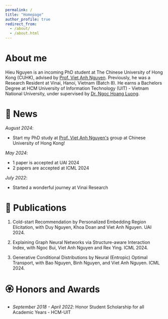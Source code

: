 ```yaml
---
permalink: /
title: "Homepage"
author_profile: true
redirect_from: 
  - /about/
  - /about.html
---
```


<span class='anchor' id='about-me'></span>
# About me
Hieu Nguyen is an incoming PhD student at The Chinese University of Hong Kong (CUHK), advised by [Prof. Viet Anh Nguyen](https://www.vietanhnguyen.net/). Previously, he was a Research Resident at Vinai, Hanoi, Vietnam (Batch 8). He earns a Bachelors Degree at HCM University of Information Technology (UIT) - Vietnam National University, under supervised by [Dr. Ngoc Hoang Luong](https://sites.google.com/view/hoangluong).


<span class='anchor' id='news'></span>
# 🌟 News
*August 2024*:
- Start my PhD study at [Prof. Viet Anh Nguyen's](https://www.vietanhnguyen.net/) group at Chinese University of Hong Kong!

*May 2024*: 
- 1 paper is accepted at UAI 2024
- 2 papers are accepted at ICML 2024

*July 2022*:
- Started a wonderful journey at Vinai Research

# 📜 Publications
1. Cold-start Recommendation by Personalized Embedding Region Elicitation, with Duy Nguyen, Khoa Doan and Viet Anh Nguyen. UAI 2024.

2. Explaining Graph Neural Networks via Structure-aware Interaction Index, with Ngoc Bui, Viet Anh Nguyen and Rex Ying. ICML 2024.

3. Generative Conditional Distributions by Neural (Entropic) Optimal Transport, with Bao Nguyen, Binh Nguyen, and Viet Anh Nguyen. ICML 2024.


# 🏵️ Honors and Awards
- *September 2018 - April 2022*: Honor Student Scholarship for all Academic Years - HCM-UIT